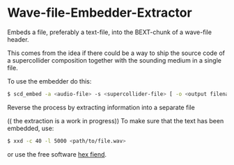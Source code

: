 # Wave-file-Embedder-Extractor
Embeds a file, preferably a text-file, into the BEXT-chunk of a wave-file header.

This comes from the idea if there could be a way to ship the source code of a supercollider composition together with the sounding medium in a single file. 

To use the embedder do this: 
```bash
$ scd_embed -a <audio-file> -s <supercollider-file> [ -o <output filename> ] [ -h <prints usage help> ]
```



Reverse the process by extracting information into a separate file

(( the extraction is a work in progress))
To make sure that the text has been embedded, use:
```bash
$ xxd -c 40 -l 5000 <path/to/file.wav>
```

or use the free software [hex fiend](https://hexfiend.com/).
